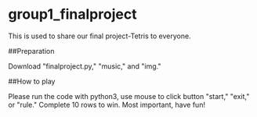 # group1_finalproject

This is used to share our final project-Tetris to everyone.

##Preparation

Download "finalproject.py," "music," and "img."

##How to play

Please run the code with python3, use mouse to click button "start," "exit," or "rule."
Complete 10 rows to win.
Most important, have fun!
